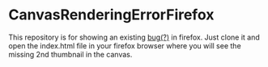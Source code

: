 # CanvasRenderingErrorFirefox

This repository is for showing an existing [bug(?)](https://bugzilla.mozilla.org/show_bug.cgi?id=1673635) in firefox. Just clone it and open the index.html file in your firefox browser where you will see the missing 2nd thumbnail in the canvas.
